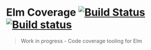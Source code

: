 # Elm Coverage [![Build Status](https://travis-ci.org/zwilias/elm-coverage.svg?branch=master)](https://travis-ci.org/zwilias/elm-coverage) [![Build status](https://ci.appveyor.com/api/projects/status/xsarefeowsmffnny?svg=true)](https://ci.appveyor.com/project/zwilias/elm-coverage)
> Work in progress - Code coverage tooling for Elm

